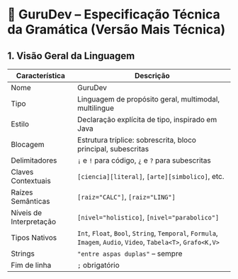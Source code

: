 # 📐 GuruDev – Especificação Técnica da Gramática (Versão Mais Técnica)

## 1. Visão Geral da Linguagem

| Característica | Descrição |
|----------------|-----------|
| Nome | GuruDev |
| Tipo | Linguagem de propósito geral, multimodal, multilingue |
| Estilo | Declaração explícita de tipo, inspirado em Java |
| Blocagem | Estrutura tríplice: sobrescrita, bloco principal, subescritas |
| Delimitadores | `¡` e `!` para código, `¿` e `?` para subescritas |
| Claves Contextuais | `[ciencia][literal]`, `[arte][simbolico]`, etc. |
| Raízes Semânticas | `[raiz="CALC"]`, `[raiz="LING"]` |
| Níveis de Interpretação | `[nivel="holistico]`, `[nivel="parabolico"]` |
| Tipos Nativos | `Int`, `Float`, `Bool`, `String`, `Temporal`, `Formula`, `Imagem`, `Audio`, `Video`, `Tabela<T>`, `Grafo<K,V>` |
| Strings | `"entre aspas duplas"` – sempre |
| Fim de linha | `;` obrigatório |
